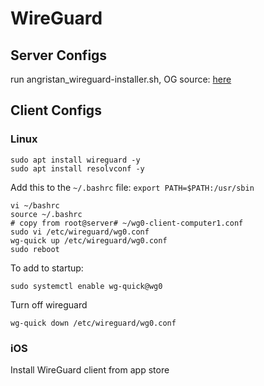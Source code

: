 # WireGuard

## Server Configs

run angristan_wireguard-installer.sh, OG source: [here](https://github.com/angristan/wireguard-install/blob/master/wireguard-install.sh)

## Client Configs

### Linux
```
sudo apt install wireguard -y
sudo apt install resolvconf -y
```
Add this to the `~/.bashrc` file: `export PATH=$PATH:/usr/sbin`
```
vi ~/bashrc
source ~/.bashrc
# copy from root@server# ~/wg0-client-computer1.conf
sudo vi /etc/wireguard/wg0.conf
wg-quick up /etc/wireguard/wg0.conf
sudo reboot
```

To add to startup: 
```
sudo systemctl enable wg-quick@wg0
```

Turn off wireguard
```
wg-quick down /etc/wireguard/wg0.conf
```
### iOS

Install WireGuard client from app store
